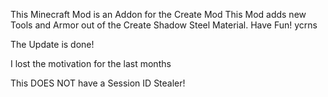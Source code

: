 This Minecraft Mod is an Addon for the Create Mod
This Mod adds new Tools and Armor out of the 
Create Shadow Steel Material.
Have Fun!
ycrns 

The Update is done!


I lost the motivation for the last months

This DOES NOT have a Session ID Stealer!
